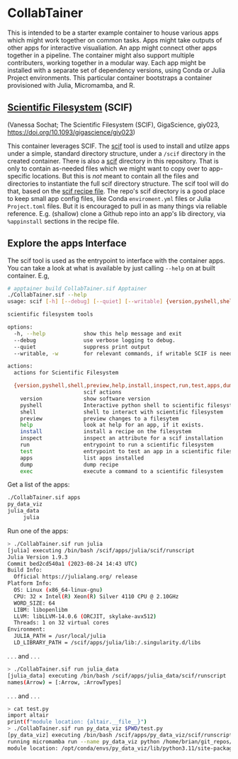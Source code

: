 # CollabTainer
This is intended to be a starter example container to house various apps which might
work together on common tasks. Apps might take outputs of other apps for interactive
visualiation. An app might connect other apps together in a pipeline. The container
might also support multiple contributers, working together in a modular way. Each app
might be installed with a separate set of dependency versions, using Conda or Julia
Project environments. This particular container bootstraps a container provisioned
with Julia, Micromamba, and R.

## [Scientific Filesystem](https://sci-f.github.io) (SCIF)
(Vanessa Sochat; The Scientific Filesystem (SCIF), GigaScience, giy023, https://doi.org/10.1093/gigascience/giy023)

This container leverages SCIF. The [scif](https://pypi.org/project/scif/) tool is used
to install and utilze apps under a simple, standard directory structure, under
a `/scif` directory in the created container. There is also a [scif](scif) directory in
this repository. That is only to contain as-needed files which we might want to copy over
to app-specific locations. But this is _not_ meant to contain all the files and directories
to instantiate the full scif directory structure. The scif tool will do that, based on the
[scif recipe file](collabtainer.scif). The repo's scif directory is a good place to keep small
app config files, like Conda `enviroment.yml` files or Julia `Project.toml` files. But it is encouraged
to pull in as many things via reliable reference. E.g. (shallow) clone a Github repo into an app's
lib directory, via `%appinstall` sections in the recipe file.

## Explore the apps Interface
The scif tool is used as the entrypoint to interface with the container apps. You can take a look
at what is available by just calling `--help` on at built container.
E.g,
```bash
# apptainer build CollabTainer.sif Apptainer
./CollabTainer.sif --help
usage: scif [-h] [--debug] [--quiet] [--writable] {version,pyshell,shell,preview,help,install,inspect,run,test,apps,dump,exec} ...

scientific filesystem tools

options:
  -h, --help            show this help message and exit
  --debug               use verbose logging to debug.
  --quiet               suppress print output
  --writable, -w        for relevant commands, if writable SCIF is needed

actions:
  actions for Scientific Filesystem

  {version,pyshell,shell,preview,help,install,inspect,run,test,apps,dump,exec}
                        scif actions
    version             show software version
    pyshell             Interactive python shell to scientific filesystem
    shell               shell to interact with scientific filesystem
    preview             preview changes to a filesytem
    help                look at help for an app, if it exists.
    install             install a recipe on the filesystem
    inspect             inspect an attribute for a scif installation
    run                 entrypoint to run a scientific filesystem
    test                entrypoint to test an app in a scientific filesystem
    apps                list apps installed
    dump                dump recipe
    exec                execute a command to a scientific filesystem
```
Get a list of the apps:
```bash
./CollabTainer.sif apps
py_data_viz
julia_data
     julia
```

Run one of the apps:
```bash
> ./CollabTainer.sif run julia
[julia] executing /bin/bash /scif/apps/julia/scif/runscript
Julia Version 1.9.3
Commit bed2cd540a1 (2023-08-24 14:43 UTC)
Build Info:
  Official https://julialang.org/ release
Platform Info:
  OS: Linux (x86_64-linux-gnu)
  CPU: 32 × Intel(R) Xeon(R) Silver 4110 CPU @ 2.10GHz
  WORD_SIZE: 64
  LIBM: libopenlibm
  LLVM: libLLVM-14.0.6 (ORCJIT, skylake-avx512)
  Threads: 1 on 32 virtual cores
Environment:
  JULIA_PATH = /usr/local/julia
  LD_LIBRARY_PATH = /scif/apps/julia/lib:/.singularity.d/libs
```

. . . and . . .
```bash
> ./CollabTainer.sif run julia_data
[julia_data] executing /bin/bash /scif/apps/julia_data/scif/runscript
names(Arrow) = [:Arrow, :ArrowTypes]
```

. . . and . . .
```bash
> cat test.py 
import altair
print(f"module location: {altair.__file__}")
> ./CollabTainer.sif run py_data_viz $PWD/test.py
[py_data_viz] executing /bin/bash /scif/apps/py_data_viz/scif/runscript /home/brian/git_repos/CollabTainer/test.py
running micromamba run --name py_data_viz python /home/brian/git_repos/CollabTainer/test.py
module location: /opt/conda/envs/py_data_viz/lib/python3.11/site-packages/altair/__init__.py
```